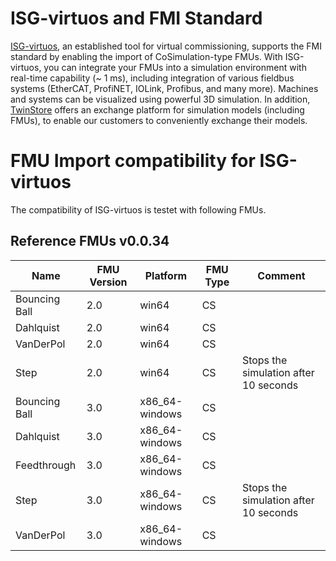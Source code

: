 # ISG-virtuos and FMI Standard
[ISG-virtuos](https://www.isg-stuttgart.de/en/products/softwareproducts/isg-virtuos), an established tool for virtual commissioning, supports the FMI standard by enabling the import of CoSimulation-type FMUs. With ISG-virtuos, you can integrate your FMUs into a simulation environment with real-time capability (~ 1 ms), including integration of various fieldbus systems (EtherCAT, ProfiNET, IOLink, Profibus, and many more). Machines and systems can be visualized using powerful 3D simulation.  In addition, [TwinStore](https://www.twinstore.de) offers an exchange platform for simulation models (including FMUs), to enable our customers to conveniently exchange their models.

# FMU Import compatibility for ISG-virtuos
The compatibility of ISG-virtuos is testet with following FMUs.

## Reference FMUs v0.0.34
| Name          | FMU Version | Platform      | FMU Type | Comment |
| ------------- | ------------- | ----- | ----- | ---- |
| Bouncing Ball | 2.0 | win64 | CS |
| Dahlquist | 2.0 | win64 |CS |
| VanDerPol | 2.0 | win64 |CS |
| Step | 2.0 | win64 |CS | Stops the simulation after 10 seconds
| Bouncing Ball | 3.0 | x86_64-windows | CS |
| Dahlquist | 3.0 | x86_64-windows | CS |
| Feedthrough | 3.0 | x86_64-windows | CS |
| Step | 3.0 | x86_64-windows | CS | Stops the simulation after 10 seconds
| VanDerPol | 3.0 | x86_64-windows | CS |
